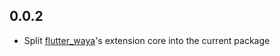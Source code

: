 ## 0.0.2

* Split [flutter_waya](https://pub.dev/packages/flutter_waya)'s extension core into the current
  package
